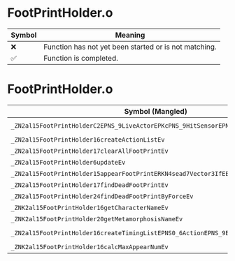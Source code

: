 # FootPrintHolder.o
| Symbol | Meaning 
| ------------- | ------------- 
| :x: | Function has not yet been started or is not matching. 
| :white_check_mark: | Function is completed. 


# FootPrintHolder.o
| Symbol (Mangled) | Symbol (Demangled) | Decompiled? |
| ------------- |  ------------- | ------------- |
| `_ZN2al15FootPrintHolderC2EPNS_9LiveActorEPKcPNS_9HitSensorEPNS_15FootPrintServerE` | `al::FootPrintHolder::FootPrintHolder(al::LiveActor *,char const*,al::HitSensor *,al::FootPrintServer *)` | :white_check_mark: |
| `_ZN2al15FootPrintHolder16createActionListEv` | `al::FootPrintHolder::createActionList(void)` | :white_check_mark: |
| `_ZN2al15FootPrintHolder17clearAllFootPrintEv` | `al::FootPrintHolder::clearAllFootPrint(void)` | :white_check_mark: |
| `_ZN2al15FootPrintHolder6updateEv` | `al::FootPrintHolder::update(void)` | :white_check_mark: |
| `_ZN2al15FootPrintHolder15appearFootPrintERKN4sead7Vector3IfEE` | `al::FootPrintHolder::appearFootPrint(sead::Vector3<float> const&)` | :white_check_mark: |
| `_ZN2al15FootPrintHolder17findDeadFootPrintEv` | `al::FootPrintHolder::findDeadFootPrint(void)` | :white_check_mark: |
| `_ZN2al15FootPrintHolder24findDeadFootPrintByForceEv` | `al::FootPrintHolder::findDeadFootPrintByForce(void)` | :white_check_mark: |
| `_ZNK2al15FootPrintHolder16getCharacterNameEv` | `al::FootPrintHolder::getCharacterName(void)const` | :white_check_mark: |
| `_ZNK2al15FootPrintHolder20getMetamorphosisNameEv` | `al::FootPrintHolder::getMetamorphosisName(void)const` | :white_check_mark: |
| `_ZN2al15FootPrintHolder16createTimingListEPNS0_6ActionEPNS_9ByamlIterE` | `al::FootPrintHolder::createTimingList(al::FootPrintHolder::Action *,al::ByamlIter *)` | :white_check_mark: |
| `_ZNK2al15FootPrintHolder16calcMaxAppearNumEv` | `al::FootPrintHolder::calcMaxAppearNum(void)const` | :white_check_mark: |
